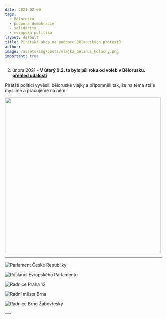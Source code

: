 ```yaml
---
date: 2021-02-09
tags:
  - Bělorusko
  - podpora demokracie
  - solidarita
  - evropská politika
layout: default
title: Pirátská akce na podporu Běloruských protestů
author:  
image: /assets/img/posts/vlajka_belarus_kolacny.png
important: true
---
```

<div class="o-section">
  <div class="row">

2. února 2021 - **V úterý 9.2. to bylo půl roku od voleb v Bělorusku.  [přehled událostí](https://cs.wikipedia.org/wiki/Protesty_v_B%C4%9Blorusku_(2020%E2%80%932021))**

Pirátští politici vyvěsili běloruské vlajky a připomněli tak, že na téma stále myslíme a pracujeme na něm. 

<a href="https://zo.pirati.cz/assets/img/posts/vlajka_belarus_parlament_balkon.png"><img src="https://zo.pirati.cz/assets/img/posts/vlajka_belarus_parlament_balkon.png" width="500" heighth="300"></a>
<hr>

![Parlament České Republiky](https://zo.pirati.cz/assets/img/posts/vlajka_belarus_parlament_balkon.png)


![Poslanci Evropského Parlamentu](https://zo.pirati.cz/assets/img/posts/vlajka_belarus_euposlanci.png)


![Radnice Praha 12](https://zo.pirati.cz/assets/img/posts/vlajka_belarus_praha12.png)


![Radní města Brna](https://zo.pirati.cz/assets/img/posts/vlajka_belarus_kolacny.png)


![Radnice Brno Žabovřesky](https://zo.pirati.cz/assets/img/posts/vlajka_belarus_Brno_Zabiny.png)

  </div>
</div>
---
 

